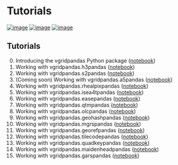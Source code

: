 # Tutorials

[![image](https://studiolab.sagemaker.aws/studiolab.svg)](https://studiolab.sagemaker.aws/import/github/opengeoshub/vgridpandas/blob/main/docs/notebooks/00_intro.ipynb)
[![image](https://colab.research.google.com/assets/colab-badge.svg)](https://colab.research.google.com/github/opengeoshub/vgridpandas/blob/main)
[![image](https://mybinder.org/badge_logo.svg)](https://mybinder.org/v2/gh/opengeoshub/vgridpandas/HEAD)


## Tutorials

0. Introducing the vgridpandas Python package ([notebook](https://vgridpandas.gishub.vn/notebooks/00_intro))
1. Working with vgridpandas.h3pandas ([notebook](https://vgridpandas.gishub.vn/notebooks/01_h3))
2. Working with vgridpandas.s2pandas ([notebook](https://vgridpandas.gishub.vn/notebooks/02_s2))
3. (Coming soon) Working with vgridpandas.a5pandas ([notebook](https://vgridpandas.gishub.vn/notebooks/03_a5))
4. Working with vgridpandas.rhealpixpandas ([notebook](https://vgridpandas.gishub.vn/notebooks/04_rhealpix))
5. Working with vgridpandas.isea4tpandas ([notebook](https://vgridpandas.gishub.vn/notebooks/05_isea4t))
6. Working with vgridpandas.easepandas ([notebook](https://vgridpandas.gishub.vn/notebooks/06_ease))
7. Working with vgridpandas.qtmpandas ([notebook](https://vgridpandas.gishub.vn/notebooks/07_qtm))
8. Working with vgridpandas.olcpandas ([notebook](https://vgridpandas.gishub.vn/notebooks/08_olc))
9. Working with vgridpandas.geohashpandas ([notebook](https://vgridpandas.gishub.vn/notebooks/09_geohash))
10. Working with vgridpandas.mgrspandas ([notebook](https://vgridpandas.gishub.vn/notebooks/10_mgrs))
11. Working with vgridpandas.georefpandas ([notebook](https://vgridpandas.gishub.vn/notebooks/11_georef))
12. Working with vgridpandas.tilecodepandas ([notebook](https://vgridpandas.gishub.vn/notebooks/12_tilecode))
13. Working with vgridpandas.quadkeypandas ([notebook](https://vgridpandas.gishub.vn/notebooks/13_quadkey))
14. Working with vgridpandas.maidenheadpandas ([notebook](https://vgridpandas.gishub.vn/notebooks/14_maidenhead))
15. Working with vgridpandas.garspandas ([notebook](https://vgridpandas.gishub.vn/notebooks/15_gars))